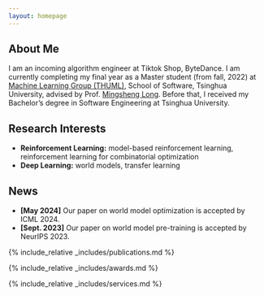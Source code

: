```yaml
---
layout: homepage
---
```


## About Me

I am an incoming algorithm engineer at Tiktok Shop, ByteDance. I am currently completing my final year as a Master student (from fall, 2022) at [Machine Learning Group (THUML)](https://github.com/thuml), School of Software, Tsinghua University, 
advised by Prof. [Mingsheng Long](http://ise.thss.tsinghua.edu.cn/~mlong/). 
Before that, I received my Bachelor’s degree in Software Engineering at Tsinghua University.

## Research Interests

- **Reinforcement Learning:** model-based reinforcement learning, reinforcement learning for combinatorial optimization
- **Deep Learning:** world models, transfer learning

## News

- **[May 2024]** Our paper on world model optimization is accepted by ICML 2024.
- **[Sept. 2023]** Our paper on world model pre-training is accepted by NeurIPS 2023.

{% include_relative _includes/publications.md %}

{% include_relative _includes/awards.md %}

{% include_relative _includes/services.md %}
